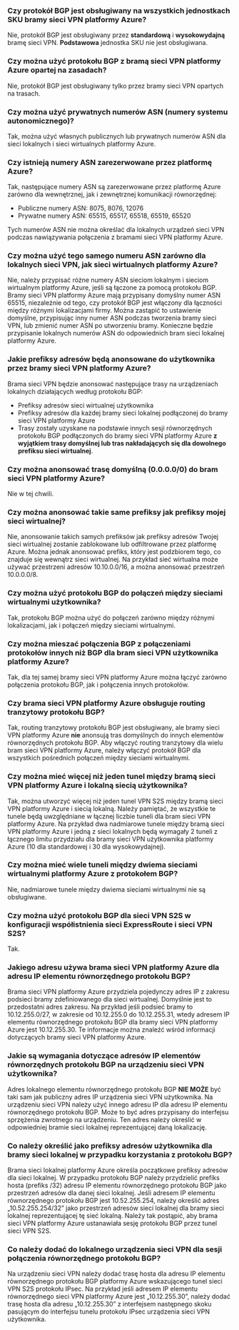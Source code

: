 ### <a name="is-bgp-supported-on-all-azure-vpn-gateway-skus"></a>Czy protokół BGP jest obsługiwany na wszystkich jednostkach SKU bramy sieci VPN platformy Azure?
Nie, protokół BGP jest obsługiwany przez **standardową** i **wysokowydajną** bramę sieci VPN. **Podstawowa** jednostka SKU nie jest obsługiwana.

### <a name="can-i-use-bgp-with-azure-policy-based-vpn-gateways"></a>Czy można użyć protokołu BGP z bramą sieci VPN platformy Azure opartej na zasadach?
Nie, protokół BGP jest obsługiwany tylko przez bramy sieci VPN opartych na trasach.

### <a name="can-i-use-private-asns-autonomous-system-numbers"></a>Czy można użyć prywatnych numerów ASN (numery systemu autonomicznego)?
Tak, można użyć własnych publicznych lub prywatnych numerów ASN dla sieci lokalnych i sieci wirtualnych platformy Azure.

### <a name="are-there-asns-reserved-by-azure"></a>Czy istnieją numery ASN zarezerwowane przez platformę Azure?
Tak, następujące numery ASN są zarezerwowane przez platformę Azure zarówno dla wewnętrznej, jak i zewnętrznej komunikacji równorzędnej:

* Publiczne numery ASN: 8075, 8076, 12076
* Prywatne numery ASN: 65515, 65517, 65518, 65519, 65520

Tych numerów ASN nie można określać dla lokalnych urządzeń sieci VPN podczas nawiązywania połączenia z bramami sieci VPN platformy Azure.

### <a name="can-i-use-the-same-asn-for-both-on-premises-vpn-networks-and-azure-vnets"></a>Czy można użyć tego samego numeru ASN zarówno dla lokalnych sieci VPN, jak sieci wirtualnych platformy Azure?
Nie, należy przypisać różne numery ASN sieciom lokalnym i sieciom wirtualnym platformy Azure, jeśli są łączone za pomocą protokołu BGP. Bramy sieci VPN platformy Azure mają przypisany domyślny numer ASN 65515, niezależnie od tego, czy protokół BGP jest włączony dla łączności między różnymi lokalizacjami firmy. Można zastąpić to ustawienie domyślne, przypisując inny numer ASN podczas tworzenia bramy sieci VPN, lub zmienić numer ASN po utworzeniu bramy. Konieczne będzie przypisanie lokalnych numerów ASN do odpowiednich bram sieci lokalnej platformy Azure.

### <a name="what-address-prefixes-will-azure-vpn-gateways-advertise-to-me"></a>Jakie prefiksy adresów będą anonsowane do użytkownika przez bramy sieci VPN platformy Azure?
Brama sieci VPN będzie anonsować następujące trasy na urządzeniach lokalnych działających według protokołu BGP:

* Prefiksy adresów sieci wirtualnej użytkownika
* Prefiksy adresów dla każdej bramy sieci lokalnej podłączonej do bramy sieci VPN platformy Azure
* Trasy zostały uzyskane na podstawie innych sesji równorzędnych protokołu BGP podłączonych do bramy sieci VPN platformy Azure **z wyjątkiem trasy domyślnej lub tras nakładających się dla dowolnego prefiksu sieci wirtualnej**.

### <a name="can-i-advertise-default-route-00000-to-azure-vpn-gateways"></a>Czy można anonsować trasę domyślną (0.0.0.0/0) do bram sieci VPN platformy Azure?
Nie w tej chwili.

### <a name="can-i-advertise-the-exact-prefixes-as-my-virtual-network-prefixes"></a>Czy można anonsować takie same prefiksy jak prefiksy mojej sieci wirtualnej?
Nie, anonsowanie takich samych prefiksów jak prefiksy adresów Twojej sieci wirtualnej zostanie zablokowane lub odfiltrowane przez platformę Azure. Można jednak anonsować prefiks, który jest podzbiorem tego, co znajduje się wewnątrz sieci wirtualnej. Na przykład sieć wirtualna może używać przestrzeni adresów 10.10.0.0/16, a można anonsować przestrzeń 10.0.0.0/8.

### <a name="can-i-use-bgp-with-my-vnet-to-vnet-connections"></a>Czy można użyć protokołu BGP do połączeń między sieciami wirtualnymi użytkownika?
Tak, protokołu BGP można użyć do połączeń zarówno między różnymi lokalizacjami, jak i połączeń między sieciami wirtualnymi.

### <a name="can-i-mix-bgp-with-non-bgp-connections-for-my-azure-vpn-gateways"></a>Czy można mieszać połączenia BGP z połączeniami protokołów innych niż BGP dla bram sieci VPN użytkownika platformy Azure?
Tak, dla tej samej bramy sieci VPN platformy Azure można łączyć zarówno połączenia protokołu BGP, jak i połączenia innych protokołów.

### <a name="does-azure-vpn-gateway-support-bgp-transit-routing"></a>Czy brama sieci VPN platformy Azure obsługuje routing tranzytowy protokołu BGP?
Tak, routing tranzytowy protokołu BGP jest obsługiwany, ale bramy sieci VPN platformy Azure **nie** anonsują tras domyślnych do innych elementów równorzędnych protokołu BGP. Aby włączyć routing tranzytowy dla wielu bram sieci VPN platformy Azure, należy włączyć protokół BGP dla wszystkich pośrednich połączeń między sieciami wirtualnymi.

### <a name="can-i-have-more-than-one-tunnel-between-azure-vpn-gateway-and-my-on-premises-network"></a>Czy można mieć więcej niż jeden tunel między bramą sieci VPN platformy Azure i lokalną siecią użytkownika?
Tak, można utworzyć więcej niż jeden tunel VPN S2S między bramą sieci VPN platformy Azure i siecią lokalną. Należy pamiętać, że wszystkie te tunele będą uwzględniane w łącznej liczbie tuneli dla bram sieci VPN platformy Azure. Na przykład dwa nadmiarowe tunele między bramą sieci VPN platformy Azure i jedną z sieci lokalnych będą wymagały 2 tuneli z łącznego limitu przydziału dla bramy sieci VPN użytkownika platformy Azure (10 dla standardowej i 30 dla wysokowydajnej).

### <a name="can-i-have-multiple-tunnels-between-two-azure-vnets-with-bgp"></a>Czy można mieć wiele tuneli między dwiema sieciami wirtualnymi platformy Azure z protokołem BGP?
Nie, nadmiarowe tunele między dwiema sieciami wirtualnymi nie są obsługiwane.

### <a name="can-i-use-bgp-for-s2s-vpn-in-an-expressroutes2s-vpn-co-existence-configuration"></a>Czy można użyć protokołu BGP dla sieci VPN S2S w konfiguracji współistnienia sieci ExpressRoute i sieci VPN S2S?
Tak. 

### <a name="what-address-does-azure-vpn-gateway-use-for-bgp-peer-ip"></a>Jakiego adresu używa brama sieci VPN platformy Azure dla adresu IP elementu równorzędnego protokołu BGP?
Brama sieci VPN platformy Azure przydziela pojedynczy adres IP z zakresu podsieci bramy zdefiniowanego dla sieci wirtualnej. Domyślnie jest to przedostatni adres zakresu. Na przykład jeśli podsieć bramy to 10.12.255.0/27, w zakresie od 10.12.255.0 do 10.12.255.31, wtedy adresem IP elementu równorzędnego protokołu BGP dla bramy sieci VPN platformy Azure jest 10.12.255.30. Te informacje można znaleźć wśród informacji dotyczących bramy sieci VPN platformy Azure.

### <a name="what-are-the-requirements-for-the-bgp-peer-ip-addresses-on-my-vpn-device"></a>Jakie są wymagania dotyczące adresów IP elementów równorzędnych protokołu BGP na urządzeniu sieci VPN użytkownika?
Adres lokalnego elementu równorzędnego protokołu BGP **NIE MOŻE** być taki sam jak publiczny adres IP urządzenia sieci VPN użytkownika. Na urządzeniu sieci VPN należy użyć innego adresu IP dla adresu IP elementu równorzędnego protokołu BGP. Może to być adres przypisany do interfejsu sprzężenia zwrotnego na urządzeniu. Ten adres należy określić w odpowiedniej bramie sieci lokalnej reprezentującej daną lokalizację.

### <a name="what-should-i-specify-as-my-address-prefixes-for-the-local-network-gateway-when-i-use-bgp"></a>Co należy określić jako prefiksy adresów użytkownika dla bramy sieci lokalnej w przypadku korzystania z protokołu BGP?
Brama sieci lokalnej platformy Azure określa początkowe prefiksy adresów dla sieci lokalnej. W przypadku protokołu BGP należy przydzielić prefiks hosta (prefiks /32) adresu IP elementu równorzędnego protokołu BGP jako przestrzeń adresów dla danej sieci lokalnej. Jeśli adresem IP elementu równorzędnego protokołu BGP jest 10.52.255.254, należy określić adres „10.52.255.254/32” jako przestrzeń adresów sieci lokalnej dla bramy sieci lokalnej reprezentującej tę sieć lokalną. Należy tak postąpić, aby brama sieci VPN platformy Azure ustanawiała sesję protokołu BGP przez tunel sieci VPN S2S.

### <a name="what-should-i-add-to-my-on-premises-vpn-device-for-the-bgp-peering-session"></a>Co należy dodać do lokalnego urządzenia sieci VPN dla sesji połączenia równorzędnego protokołu BGP?
Na urządzeniu sieci VPN należy dodać trasę hosta dla adresu IP elementu równorzędnego protokołu BGP platformy Azure wskazującego tunel sieci VPN S2S protokołu IPsec. Na przykład jeśli adresem IP elementu równorzędnego sieci VPN platformy Azure jest „10.12.255.30”, należy dodać trasę hosta dla adresu „10.12.255.30” z interfejsem następnego skoku pasującym do interfejsu tunelu protokołu IPsec urządzenia sieci VPN użytkownika.



<!--HONumber=Dec16_HO3-->


